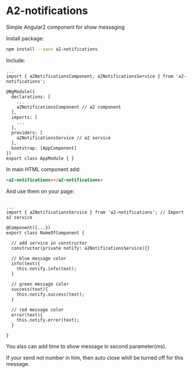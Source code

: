 # A2-notifications

Simple Angular2 component for show messaging


Install package:
```bash
npm install --save a2-notifications
```

Include:
```javascrypt
...
import { a2NotificationsComponent, a2NotificationsService } from 'a2-notifications';

@NgModule({
  declarations: [
    ...
    a2NotificationsComponent // a2 component
  ],
  imports: [
    ...
  ],
  providers: [
    a2NotificationsService // a2 service
  ],
  bootstrap: [AppComponent]
})
export class AppModule { }
```

In main HTML component add:

```html 
<a2-notifications></a2-notifications>
```


And use them on your page:
```javascrypt

...
import { a2NotificationsService } from 'a2-notifications'; // Import a2 service

@Component({...})
export class NameOfComponent {

  // add service in constructor
  constructor(private notify: a2NotificationsService){}

  // blue message color
  info(text){
    this.notify.info(text);
  }

  // green message color
  success(text){
    this.notify.success(text);
  }

  // red message color
  error(text){
    this.notify.error(text);
  }

}
```

You also can add time to show message in second parameter(ms).

If your send not number in him, then auto close whill be turned off for this message.